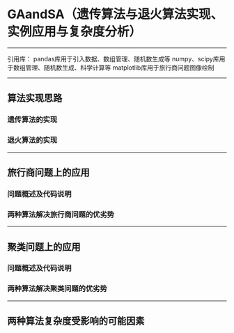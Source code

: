# GAandSA（遗传算法与退火算法实现、实例应用与复杂度分析）
***
引用库：
pandas库用于引入数据、数组管理、随机数生成等
numpy、scipy库用于数组管理、随机数生成、科学计算等
matplotlib库用于旅行商问题图像绘制
***
## 算法实现思路
### 遗传算法的实现
### 退火算法的实现
***
## 旅行商问题上的应用
### 问题概述及代码说明
### 两种算法解决旅行商问题的优劣势
***
## 聚类问题上的应用
### 问题概述及代码说明
### 两种算法解决聚类问题的优劣势
***
## 两种算法复杂度受影响的可能因素